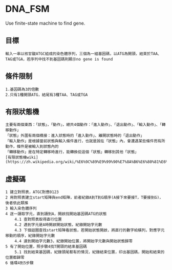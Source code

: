 # DNA_FSM
Use finite-state machine to find gene.

## 目標
    輸入一串以核甘酸ATGC組成的染色體序列，三個為一組基因碼，以ATG為開頭，結束於TAA、TAG或TGA，若序列中找不到基因碼則顯示no gene is found

## 條件限制
    1.基因碼為3的倍數
    2.只有1種開頭ATG，結尾有3種TAA、TAG或TGA

## 有限狀態機
    主要有兩個東西：「狀態」，「動作」，總共4個動作：「進入動作」、「退出動作」、「輸入動作」、「轉移動作」
    「狀態」外圍有兩個橋接：進入狀態時的「進入動作」、離開狀態時的「退出動作」
    「輸入動作」是根據當前狀態與輸入條件進行，也就是說在「狀態」內，會遭遇某些條件而有所動作，條件是被輸入到狀態內的
    「轉移動作」是在特定轉移時進行，能轉換從這個「狀態」轉移到其他「狀態」
    [有限狀態機wiki](https://zh.wikipedia.org/wiki/%E6%9C%89%E9%99%90%E7%8A%B6%E6%80%81%E6%9C%BA)

## 虛擬碼
    1 建立對照表，ATGC對應0123
    2 用對照表建立start矩陣與end矩陣，前者紀錄A到T到G順序(A接下來要接T，T要接到G)，後者依此類推
    3 輸入染色體序列
    4 逐一讀取字元，直到讀到A，開啟找開始基因碼ATG的狀態
        4.1 查對照表取得直行位置
        4.2 遇到字元是A時開啟開始狀態，紀錄開始字元數
        4.3 下個迴圈查找start矩陣看狀態，若開始狀態開啟，將直行的數字給橫列，對應字元移動的順序，紀錄開始字元數
        4.4 達到開始字元數3，紀錄開始位置，將開始字元數與開始狀態歸零
    5 有了開始位置，照步驟4找T開頭的結束基因碼
        5.1 找到結束基因碼，紀錄頭尾都有的情況，紀錄結束位置，印出基因碼，開始和結束的位置都歸零
    6 循環4到5步驟
